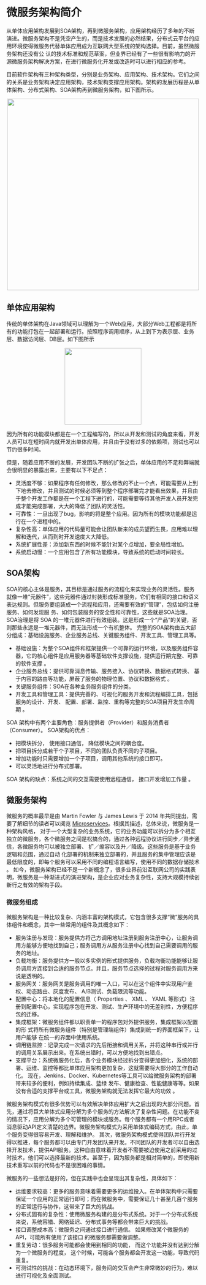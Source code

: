 # 微服务架构简介

从单体应用架构发展到SOA架构，再到微服务架构，应用架构经历了多年的不断演进。微服务架构不是凭空产生的，而是技术发展的必然结果，分布式云平台的应用环境使得微服务代替单体应用成为互联网大型系统的架构选择。目前，虽然微服务架构还没有公 认的技术标准和规范草案，但业界已经有了一些很有影响力的开源微服务架构解决方案，在进行微服务化开发或改造时可以进行相应的参考。

目前软件架构有三种架构类型，分别是业务架构、应用架构、技术架构。它们之间的关系是业务架构决定应用架构，技术架构支撑应用架构。架构的发展历程是从单体架构、分布式架构、SOA架构再到微服务架构，如下图所示。

<div align="center">
    <img src="http://file.yuxuan.video/15661318810425.jpg" width="500px">
</div>

## 单体应用架构

传统的单体架构在Java领域可以理解为一个Web应用，大部分Web工程都是将所有的功能打包在一起部署和运行。按照程序调用顺序，从上到下为表示层、业务层、数据访问层、DB层。如下图所示

<div align="center">
    <img src="http://file.yuxuan.video/15661331490382.jpg" width="200px">
</div>


因为所有的功能模块都是在一个工程编写的，所以从开发和测试的角度来看，开发人员可以在短时间内就开发出单体应用，并且由于没有过多的依赖项，测试也可以节约很多时间。

但是，随着应用不断的发展，开发团队不断的扩张之后，单体应用的不足和弊端就会很明显的暴露出来，主要有以下不足点：
- 灵活度不够：如果程序有任何修改，那么修改的不止一个点，可能需要从上到下地去修改，并且测试的时候必须等到整个程序部署完才能看出效果，并且由于整个开发工作都是在一个工程下进行的，可能需要等待其他开发人员开发完成才能完成部署，大大的降低了团队的灵活性。
- 可靠性：一旦出现了bug，影响的将是整个应用。因为所有的模块功能都是运行在一个进程中的。
- 复杂性高：单体应用的代码量可能会让团队新来的成员望而生畏，应用难以理解和迭代，从而到时开发速度大大降低。
- 系统扩展性差：添加新东西的时候不能针对某个点增加，要全局性增加。
- 系统启动慢：一个应用包含了所有功能模块，导致系统的启动时间较长。

## SOA架构

SOA的核心主体是服务，其目标是通过服务的流程化来实现业务的灵活性。服务就像一堆“元器件”，这些元器件通过封装形成标准服务，它们有相同的接口和语义表达规则。但服务要组装成一个流程和应用，还需要有效的“管理”，包括如何注册服务、如何发现服 务、如何包装服务的安全性和可靠性，这些就是SOA治理。SOA治理是将 SOA 的一堆元器件进行有效组装。这是形成一个“产品”的关键，否则那些永远是一堆元器件，而无法形成一个有机整体。
完整的SOA架构由五大部分组成：基础设施服务、企业服务总线、关键服务组件、开发工具、管理工具等。
- 基础设施：为整个SOA组件和框架提供一个可靠的运行环境，以及服务组件容器，它的核心组件是应用服务器等基础软件支撑设施，提供运行期完整、可靠的软件支撑 。
- 企业服务总线：提供可靠消息传输、服务接入、协议转换、数据格式转换、 基于内容的路由等功能，屏蔽了服务的物理位置、协议和数据格式 。
- 关键服务组件：SOA在各种业务服务组件的分类。
- 开发工具和管理工具：提供完善的、可视化的服务开发和流程编排工具，包括服务的设计、开发、 配置、部署、监控、重构等完整的SOA项目开发生命周期 。

SOA 架构中有两个主要角色：服务提供者（Provider）和服务消费者（Consumer）。
SOA架构的优点：
- 把模块拆分， 使用接口通信， 降低模块之间的耦合度。
- 把项目拆分成若干个子项目，不同的团队负责不同的子项目。
- 增加功能时只需要增加一个子项目，调用其他系统的接口即可。
- 可以灵活地进行分布式部署。 

SOA 架构的缺点：系统之间的交互需要使用远程通信， 接口开发增加工作量 。

## 微服务架构

微服务的概率最早是由 Martin Fowler 与 James Lewis 于 2014 年共同提出，需要了解细节的读者可以阅览 [Microservices](https://martinfowler.com/articles/microservices.html)。根据其描述，总体来说，微服务是一种架构风格， 对于一个大型复杂的业务系统，它的业务功能可以拆分为多个相互独立的微服务，各个微服务之间是松搞合的，通过各种远程协议进行同步／异步通信，各微服务均可以被独立部署、 扩／缩容以及升／降级。这些服务是基于业务逻辑和范围，通过自动 化部署的机制来独立部署的，并且服务的集中管理应该是最低限度的，即每个服务可以采用不同的编程语言编写，使用不同的数据存储技术 。
如今，微服务架构已经不是一个新概念了，很多业界前沿互联网公司的实践表明，微服务是一种渐进式的演进架构，是企业应对业务复杂性，支持大规模持续创新行之有效的架构手段。

### 微服务组成
微服务架构是一种比较复杂、内涵丰富的架构模式，它包含很多支撑“微”服务的具体组件和概念，其中一些常用的组件及其概念如下：
- 服务注册与发现：服务提供方将己方调用地址注册到服务注册中心，让服务调用方能够方便地找到自己；服务调用方从服务注册中心找到自己需要调用的服务的地址。
- 负载均衡：服务提供方一般以多实例的形式提供服务，负载均衡功能能够让服务调用方连接到合适的服务节点。并且，服务节点选择的过程对服务调用方来说是透明的。
- 服务网关：服务网关是服务调用的唯一入口，可以在这个组件中实现用户鉴权、动态路由、灰度发布、 A/B测试、负载限流等功能。
- 配置中心：将本地化的配置信息（ Properties 、 XML 、 YAML 等形式）注册到配置中心，实现程序包在开发、测试、生产环境中的无差别性，方便程序包的迁移。
- 集成框架：微服务组件都以职责单一的程序包对外提供服务，集成框架以配置的形 式将所有微服务组件（特别是管理端组件）集成到统一的界面框架下，让用户能够 在统一的界面中使用系统。
- 调用链监控：记录完成一次请求的先后衔接和调用关系，并将这种串行或并行的调用关系展示出来。在系统出错时，可以方便地找到出错点。
- 支撑平台：系统微服务化后，各个业务模块经过拆分变得更加细化，系统的部署、运维、监控等都比单体应用架构更加复杂，这就需要将大部分的工作自动化。 现在，Jenkins、Docker、Kubernetes等工具可以给微服务架构的部署带来较多的便利，例如持续集成、蓝绿 发布、健康检查、性能健康等等。如果没有合适的支撑平台或工具，微服务架构就无法发挥它最大的功效 。

微服务架构模式有很多优势可以有效解决单体应用扩大之后出现的大部分问题。首先，通过将巨大单体式应用分解为多个服务的方法解决了复杂性问题。在功能不变的情况下，应用分解为多个可管理的模块或服务。每个服务都有一个用RPC或者消息驱动API定义清楚的边界。微服务架构模式为采用单体式编码方式，由此，单个服务变得很容易开发、理解和维护。
其次，微服务架构模式使得团队并行开发得以推进，每个服务都可以由专门开发团队来开发。不同团队的开发者可以自由选择开发技术，提供API服务。这种自由意味着开发者不需要被迫使用之前采用的过时技术，他们可以选择最新的技术。甚至于，因为服务都是相对简单的，即使用新技术重写以前的代码也不是很困难的事情。

微服务的一些想法是好的，但在实践中也会呈现出其复杂性，具体如下：
- 运维要求较高：更多的服务意味着需要更多的运维投入。在单体架构中只需要保证一个应用的正常运行即可；而在微服务中，需要保证几十甚至几百个服务的正常运行与协作，这带来了巨大的挑战。 
- 分布式固有的复杂性：使用微服务构建的是分布式系统。对于一个分布式系统来说，系统容错、网络延迟、分布式事务等都会带来巨大的挑战。
- 接口调整成本高：微服务之间通过接口进行通信。 如果修改某个微服务的API，可能所有使用了该接口 的微服务都需要做调整。
- 重复劳动：很多服务可能都会使用到相同的功能， 而这个功能并没有达到分解为一个微服务的程度， 这个时候，可能各个服务都会开发这一功能，导致代码重复。
- 可测试性的挑战：在动态环境下，服务间的交互会产生非常微妙的行为，难以进行可视化及全面测试。

 